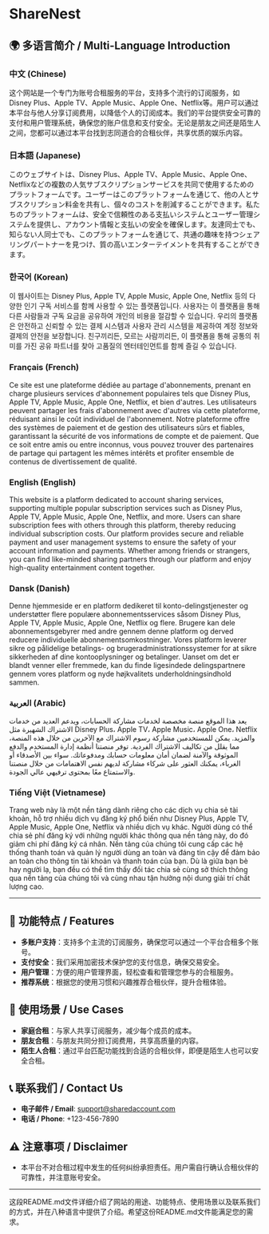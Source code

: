 # ShareNest

## 🌍 多语言简介 / Multi-Language Introduction

### 中文 (Chinese)
这个网站是一个专门为账号合租服务的平台，支持多个流行的订阅服务，如Disney Plus、Apple TV、Apple Music、Apple One、Netflix等。用户可以通过本平台与他人分享订阅费用，以降低个人的订阅成本。我们的平台提供安全可靠的支付和用户管理系统，确保您的账户信息和支付安全。无论是朋友之间还是陌生人之间，您都可以通过本平台找到志同道合的合租伙伴，共享优质的娱乐内容。

### 日本語 (Japanese)
このウェブサイトは、Disney Plus、Apple TV、Apple Music、Apple One、Netflixなどの複数の人気サブスクリプションサービスを共同で使用するためのプラットフォームです。ユーザーはこのプラットフォームを通じて、他の人とサブスクリプション料金を共有し、個々のコストを削減することができます。私たちのプラットフォームは、安全で信頼性のある支払いシステムとユーザー管理システムを提供し、アカウント情報と支払いの安全を確保します。友達同士でも、知らない人同士でも、このプラットフォームを通じて、共通の趣味を持つシェアリングパートナーを見つけ、質の高いエンターテイメントを共有することができます。

### 한국어 (Korean)
이 웹사이트는 Disney Plus, Apple TV, Apple Music, Apple One, Netflix 등의 다양한 인기 구독 서비스를 함께 사용할 수 있는 플랫폼입니다. 사용자는 이 플랫폼을 통해 다른 사람들과 구독 요금을 공유하여 개인의 비용을 절감할 수 있습니다. 우리의 플랫폼은 안전하고 신뢰할 수 있는 결제 시스템과 사용자 관리 시스템을 제공하여 계정 정보와 결제의 안전을 보장합니다. 친구끼리든, 모르는 사람끼리든, 이 플랫폼을 통해 공통의 취미를 가진 공유 파트너를 찾아 고품질의 엔터테인먼트를 함께 즐길 수 있습니다.

### Français (French)
Ce site est une plateforme dédiée au partage d'abonnements, prenant en charge plusieurs services d'abonnement populaires tels que Disney Plus, Apple TV, Apple Music, Apple One, Netflix, et bien d'autres. Les utilisateurs peuvent partager les frais d'abonnement avec d'autres via cette plateforme, réduisant ainsi le coût individuel de l'abonnement. Notre plateforme offre des systèmes de paiement et de gestion des utilisateurs sûrs et fiables, garantissant la sécurité de vos informations de compte et de paiement. Que ce soit entre amis ou entre inconnus, vous pouvez trouver des partenaires de partage qui partagent les mêmes intérêts et profiter ensemble de contenus de divertissement de qualité.

### English (English)
This website is a platform dedicated to account sharing services, supporting multiple popular subscription services such as Disney Plus, Apple TV, Apple Music, Apple One, Netflix, and more. Users can share subscription fees with others through this platform, thereby reducing individual subscription costs. Our platform provides secure and reliable payment and user management systems to ensure the safety of your account information and payments. Whether among friends or strangers, you can find like-minded sharing partners through our platform and enjoy high-quality entertainment content together.

### Dansk (Danish)
Denne hjemmeside er en platform dedikeret til konto-delingstjenester og understøtter flere populære abonnementsservices såsom Disney Plus, Apple TV, Apple Music, Apple One, Netflix og flere. Brugere kan dele abonnementsgebyrer med andre gennem denne platform og derved reducere individuelle abonnementsomkostninger. Vores platform leverer sikre og pålidelige betalings- og brugeradministrationssystemer for at sikre sikkerheden af dine kontooplysninger og betalinger. Uanset om det er blandt venner eller fremmede, kan du finde ligesindede delingspartnere gennem vores platform og nyde højkvalitets underholdningsindhold sammen.

### العربية (Arabic)
يعد هذا الموقع منصة مخصصة لخدمات مشاركة الحسابات، ويدعم العديد من خدمات الاشتراك الشهيرة مثل Disney Plus، Apple TV، Apple Music، Apple One، Netflix والمزيد. يمكن للمستخدمين مشاركة رسوم الاشتراك مع الآخرين من خلال هذه المنصة، مما يقلل من تكاليف الاشتراك الفردية. توفر منصتنا أنظمة إدارة المستخدم والدفع الموثوقة والآمنة لضمان أمان معلومات حسابك ومدفوعاتك. سواء بين الأصدقاء أو الغرباء، يمكنك العثور على شركاء مشاركة لديهم نفس الاهتمامات من خلال منصتنا والاستمتاع معًا بمحتوى ترفيهي عالي الجودة.

### Tiếng Việt (Vietnamese)
Trang web này là một nền tảng dành riêng cho các dịch vụ chia sẻ tài khoản, hỗ trợ nhiều dịch vụ đăng ký phổ biến như Disney Plus, Apple TV, Apple Music, Apple One, Netflix và nhiều dịch vụ khác. Người dùng có thể chia sẻ phí đăng ký với những người khác thông qua nền tảng này, do đó giảm chi phí đăng ký cá nhân. Nền tảng của chúng tôi cung cấp các hệ thống thanh toán và quản lý người dùng an toàn và đáng tin cậy để đảm bảo an toàn cho thông tin tài khoản và thanh toán của bạn. Dù là giữa bạn bè hay người lạ, bạn đều có thể tìm thấy đối tác chia sẻ cùng sở thích thông qua nền tảng của chúng tôi và cùng nhau tận hưởng nội dung giải trí chất lượng cao.

---

## 🌟 功能特点 / Features

- **多账户支持**：支持多个主流的订阅服务，确保您可以通过一个平台合租多个账号。
- **支付安全**：我们采用加密技术保护您的支付信息，确保交易安全。
- **用户管理**：方便的用户管理界面，轻松查看和管理您参与的合租服务。
- **推荐系统**：根据您的使用习惯和兴趣推荐合租伙伴，提升合租体验。

## 🎯 使用场景 / Use Cases

- **家庭合租**：与家人共享订阅服务，减少每个成员的成本。
- **朋友合租**：与朋友共同分担订阅费用，共享高质量的内容。
- **陌生人合租**：通过平台匹配功能找到合适的合租伙伴，即便是陌生人也可以安全合租。

## 📞 联系我们 / Contact Us

- **电子邮件 / Email**: support@sharedaccount.com
- **电话 / Phone**: +123-456-7890

## ⚠️ 注意事项 / Disclaimer

- 本平台不对合租过程中发生的任何纠纷承担责任。用户需自行确认合租伙伴的可靠性，并注意账号安全。

---

这段README.md文件详细介绍了网站的用途、功能特点、使用场景以及联系我们的方式，并在八种语言中提供了介绍。希望这份README.md文件能满足您的需求。
